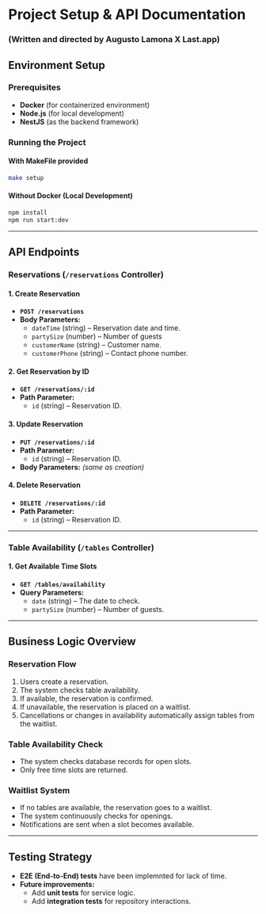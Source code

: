 # Project Setup & API Documentation
### (Written and directed by Augusto Lamona X Last.app)
## Environment Setup

### Prerequisites
- **Docker** (for containerized environment)
- **Node.js** (for local development)
- **NestJS** (as the backend framework)

### Running the Project

#### With MakeFile provided
```sh
make setup
```

#### Without Docker (Local Development)
```sh
npm install
npm run start:dev
```

---

## API Endpoints

### **Reservations (`/reservations` Controller)**

#### **1. Create Reservation**
- **`POST /reservations`**
- **Body Parameters:**
    - `dateTime` (string) – Reservation date and time.
    - `partySize` (number) – Number of guests
    - `customerName` (string) – Customer name.
    - `customerPhone` (string) – Contact phone number.

#### **2. Get Reservation by ID**
- **`GET /reservations/:id`**
- **Path Parameter:**
    - `id` (string) – Reservation ID.

#### **3. Update Reservation**
- **`PUT /reservations/:id`**
- **Path Parameter:**
    - `id` (string) – Reservation ID.
- **Body Parameters:** *(same as creation)*

#### **4. Delete Reservation**
- **`DELETE /reservations/:id`**
- **Path Parameter:**
    - `id` (string) – Reservation ID.

---

### **Table Availability (`/tables` Controller)**

#### **1. Get Available Time Slots**
- **`GET /tables/availability`**
- **Query Parameters:**
    - `date` (string) – The date to check.
    - `partySize` (number) – Number of guests.

---

## Business Logic Overview

### **Reservation Flow**
1. Users create a reservation.
2. The system checks table availability.
3. If available, the reservation is confirmed.
4. If unavailable, the reservation is placed on a waitlist.
5. Cancellations or changes in availability automatically assign tables from the waitlist.

### **Table Availability Check**
- The system checks database records for open slots.
- Only free time slots are returned.

### **Waitlist System**
- If no tables are available, the reservation goes to a waitlist.
- The system continuously checks for openings.
- Notifications are sent when a slot becomes available.

---

## Testing Strategy
- **E2E (End-to-End) tests** have been implemnted for lack of time.
- **Future improvements:**
    - Add **unit tests** for service logic.
    - Add **integration tests** for repository interactions.

